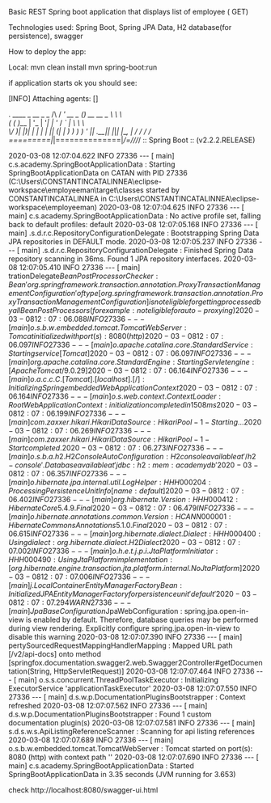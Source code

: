 Basic REST Spring boot application that displays list of employee ( GET)

Technologies used: Spring Boot, Spring JPA Data, H2 database(for persistence), swagger

How to deploy the app:

Local:
mvn clean install
mvn spring-boot:run

if application starts ok you should see:

[INFO] Attaching agents: []

  .   ____          _            __ _ _
 /\\ / ___'_ __ _ _(_)_ __  __ _ \ \ \ \
( ( )\___ | '_ | '_| | '_ \/ _` | \ \ \ \
 \\/  ___)| |_)| | | | | || (_| |  ) ) ) )
  '  |____| .__|_| |_|_| |_\__, | / / / /
 =========|_|==============|___/=/_/_/_/
 :: Spring Boot ::        (v2.2.2.RELEASE)

2020-03-08 12:07:04.622  INFO 27336 --- [           main] c.s.academy.SpringBootApplicationData    : Starting SpringBootApplicationData on CATAN with PID 27336 (C:\Users\CONSTANTINCATALINNEA\eclipse-workspace\employeeman\target\classes started by CONSTANTINCATALINNEA in C:\Users\CONSTANTINCATALINNEA\eclipse-workspace\employeeman)
2020-03-08 12:07:04.625  INFO 27336 --- [           main] c.s.academy.SpringBootApplicationData    : No active profile set, falling back to default profiles: default
2020-03-08 12:07:05.168  INFO 27336 --- [           main] .s.d.r.c.RepositoryConfigurationDelegate : Bootstrapping Spring Data JPA repositories in DEFAULT mode.
2020-03-08 12:07:05.237  INFO 27336 --- [           main] .s.d.r.c.RepositoryConfigurationDelegate : Finished Spring Data repository scanning in 36ms. Found 1 JPA repository interfaces.
2020-03-08 12:07:05.410  INFO 27336 --- [           main] trationDelegate$BeanPostProcessorChecker : Bean 'org.springframework.transaction.annotation.ProxyTransactionManagementConfiguration' of type [org.springframework.transaction.annotation.ProxyTransactionManagementConfiguration] is not eligible for getting processed by all BeanPostProcessors (for example: not eligible for auto-proxying)
2020-03-08 12:07:06.088  INFO 27336 --- [           main] o.s.b.w.embedded.tomcat.TomcatWebServer  : Tomcat initialized with port(s): 8080 (http)
2020-03-08 12:07:06.097  INFO 27336 --- [           main] o.apache.catalina.core.StandardService   : Starting service [Tomcat]
2020-03-08 12:07:06.097  INFO 27336 --- [           main] org.apache.catalina.core.StandardEngine  : Starting Servlet engine: [Apache Tomcat/9.0.29]
2020-03-08 12:07:06.164  INFO 27336 --- [           main] o.a.c.c.C.[Tomcat].[localhost].[/]       : Initializing Spring embedded WebApplicationContext
2020-03-08 12:07:06.164  INFO 27336 --- [           main] o.s.web.context.ContextLoader            : Root WebApplicationContext: initialization completed in 1508 ms
2020-03-08 12:07:06.199  INFO 27336 --- [           main] com.zaxxer.hikari.HikariDataSource       : HikariPool-1 - Starting...
2020-03-08 12:07:06.269  INFO 27336 --- [           main] com.zaxxer.hikari.HikariDataSource       : HikariPool-1 - Start completed.
2020-03-08 12:07:06.273  INFO 27336 --- [           main] o.s.b.a.h2.H2ConsoleAutoConfiguration    : H2 console available at '/h2-console'. Database available at 'jdbc:h2:mem:academydb'
2020-03-08 12:07:06.357  INFO 27336 --- [           main] o.hibernate.jpa.internal.util.LogHelper  : HHH000204: Processing PersistenceUnitInfo [name: default]
2020-03-08 12:07:06.402  INFO 27336 --- [           main] org.hibernate.Version                    : HHH000412: Hibernate Core {5.4.9.Final}
2020-03-08 12:07:06.479  INFO 27336 --- [           main] o.hibernate.annotations.common.Version   : HCANN000001: Hibernate Commons Annotations {5.1.0.Final}
2020-03-08 12:07:06.615  INFO 27336 --- [           main] org.hibernate.dialect.Dialect            : HHH000400: Using dialect: org.hibernate.dialect.H2Dialect
2020-03-08 12:07:07.002  INFO 27336 --- [           main] o.h.e.t.j.p.i.JtaPlatformInitiator       : HHH000490: Using JtaPlatform implementation: [org.hibernate.engine.transaction.jta.platform.internal.NoJtaPlatform]
2020-03-08 12:07:07.006  INFO 27336 --- [           main] j.LocalContainerEntityManagerFactoryBean : Initialized JPA EntityManagerFactory for persistence unit 'default'
2020-03-08 12:07:07.294  WARN 27336 --- [           main] JpaBaseConfiguration$JpaWebConfiguration : spring.jpa.open-in-view is enabled by default. Therefore, database queries may be performed during view rendering. Explicitly configure spring.jpa.open-in-view to disable this warning
2020-03-08 12:07:07.390  INFO 27336 --- [           main] pertySourcedRequestMappingHandlerMapping : Mapped URL path [/v2/api-docs] onto method [springfox.documentation.swagger2.web.Swagger2Controller#getDocumentation(String, HttpServletRequest)]
2020-03-08 12:07:07.464  INFO 27336 --- [           main] o.s.s.concurrent.ThreadPoolTaskExecutor  : Initializing ExecutorService 'applicationTaskExecutor'
2020-03-08 12:07:07.550  INFO 27336 --- [           main] d.s.w.p.DocumentationPluginsBootstrapper : Context refreshed
2020-03-08 12:07:07.562  INFO 27336 --- [           main] d.s.w.p.DocumentationPluginsBootstrapper : Found 1 custom documentation plugin(s)
2020-03-08 12:07:07.581  INFO 27336 --- [           main] s.d.s.w.s.ApiListingReferenceScanner     : Scanning for api listing references
2020-03-08 12:07:07.689  INFO 27336 --- [           main] o.s.b.w.embedded.tomcat.TomcatWebServer  : Tomcat started on port(s): 8080 (http) with context path ''
2020-03-08 12:07:07.690  INFO 27336 --- [           main] c.s.academy.SpringBootApplicationData    : Started SpringBootApplicationData in 3.35 seconds (JVM running for 3.653)

check http://localhost:8080/swagger-ui.html

